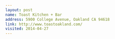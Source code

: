 ```yaml
---
layout: post
name: Toast Kitchen + Bar
address: 5900 College Avenue, Oakland CA 94618
link: http://www.toastoakland.com/
visited: 2014-04-27
---
```


